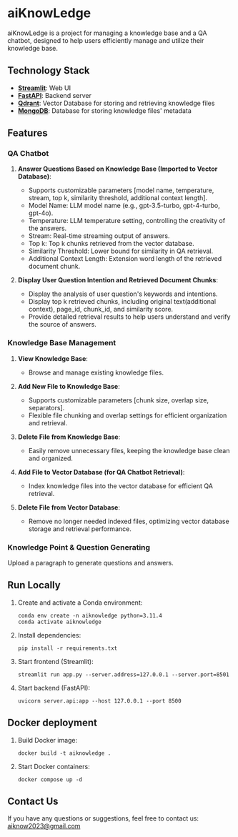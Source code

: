 # aiKnowLedge

aiKnowLedge is a project for managing a knowledge base and a QA chatbot, designed to help users efficiently manage and utilize their knowledge base.

## Technology Stack

- **[Streamlit](https://streamlit.io/)**: Web UI
- **[FastAPI](https://fastapi.tiangolo.com/)**: Backend server
- **[Qdrant](https://qdrant.tech/)**: Vector Database for storing and retrieving knowledge files
- **[MongoDB](https://www.mongodb.com/)**: Database for storing knowledge files' metadata


## Features

### QA Chatbot

1. **Answer Questions Based on Knowledge Base (Imported to Vector Database)**:
   - Supports customizable parameters [model name, temperature, stream, top k, similarity threshold, additional context length].
   - Model Name: LLM model name (e.g., gpt-3.5-turbo, gpt-4-turbo, gpt-4o).
   - Temperature: LLM temperature setting, controlling the creativity of the answers.
   - Stream: Real-time streaming output of answers.
   - Top k: Top k chunks retrieved from the vector database.
   - Similarity Threshold: Lower bound for similarity in QA retrieval.
   - Additional Context Length: Extension word length of the retrieved document chunk.

2. **Display User Question Intention and Retrieved Document Chunks**:
   - Display the analysis of user question's keywords and intentions.
   - Display top k retrieved chunks, including original text(additional context), page_id, chunk_id, and similarity score.
   - Provide detailed retrieval results to help users understand and verify the source of answers.

### Knowledge Base Management

1. **View Knowledge Base**:
   - Browse and manage existing knowledge files.
   
2. **Add New File to Knowledge Base**:
   - Supports customizable parameters [chunk size, overlap size, separators].
   - Flexible file chunking and overlap settings for efficient organization and retrieval.
   
3. **Delete File from Knowledge Base**:
   - Easily remove unnecessary files, keeping the knowledge base clean and organized.
   
4. **Add File to Vector Database (for QA Chatbot Retrieval)**:
   - Index knowledge files into the vector database for efficient QA retrieval.
   
5. **Delete File from Vector Database**:
   - Remove no longer needed indexed files, optimizing vector database storage and retrieval performance.

### Knowledge Point & Question Generating

Upload a paragraph to generate questions and answers.

## Run Locally

1. Create and activate a Conda environment:
   ```shell
   conda env create -n aiknowledge python=3.11.4
   conda activate aiknowledge
   ```
   
2. Install dependencies:
   ```shell
   pip install -r requirements.txt
   ```

3. Start frontend (Streamlit):
   ```shell
   streamlit run app.py --server.address=127.0.0.1 --server.port=8501
   ```

4. Start backend (FastAPI):
   ```shell
   uvicorn server.api:app --host 127.0.0.1 --port 8500
   ```

## Docker deployment
1. Build Docker image:
   ```shell
   docker build -t aiknowledge .
   ```

2. Start Docker containers:
   ```shell
   docker compose up -d
   ```

## Contact Us

If you have any questions or suggestions, feel free to contact us: [aiknow2023@gmail.com](mailto:aiknow2023@gmail.com)
